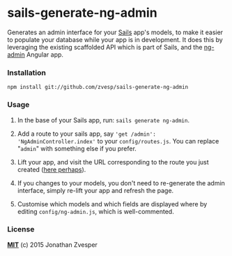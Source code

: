 # sails-generate-ng-admin

Generates an admin interface for your [Sails](http://sailsjs.org) app's models, to make it easier to populate your
database while your app is in development.  It does this by leveraging the existing scaffolded API which is part of
Sails, and the [ng-admin](https://github.com/marmelab/ng-admin) Angular app.


### Installation

`npm install git://github.com/zvesp/sails-generate-ng-admin`

### Usage

1. In the base of your Sails app, run: `sails generate ng-admin`. 

1. Add a route to your sails app, say `'get /admin': 'NgAdminController.index'` to your `config/routes.js`.  You can
replace "`admin`" with something else if you prefer.

1. Lift your app, and visit the URL corresponding to the route you just created ([here perhaps](http://127.0.0.1:1337/admin)).

1. If you changes to your models, you don't need to re-generate the admin interface, simply re-lift your app and refresh the page.

1. Customise which models and which fields are displayed where by editing `config/ng-admin.js`, which is well-commented.

### License

**[MIT](./LICENSE)**
(c) 2015 Jonathan Zvesper
